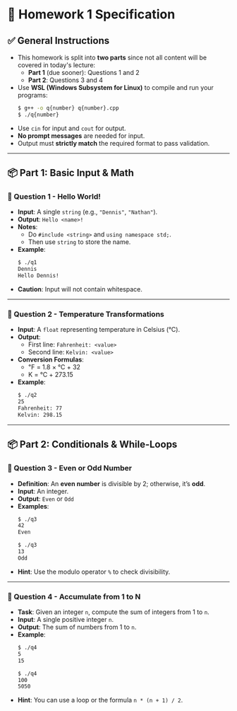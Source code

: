 # 📝 Homework 1 Specification

## ✅ General Instructions
- This homework is split into **two parts** since not all content will be covered in today's lecture:
  - **Part 1** (due sooner): Questions 1 and 2
  - **Part 2**: Questions 3 and 4
- Use **WSL (Windows Subsystem for Linux)** to compile and run your programs:
    ```bash
    $ g++ -o q{number} q{number}.cpp
    $ ./q{number}
    ```
- Use `cin` for input and `cout` for output.
- **No prompt messages** are needed for input.
- Output must **strictly match** the required format to pass validation.

---

## 📦 Part 1: Basic Input & Math

### 🔹 Question 1 - Hello World!
- **Input**: A single `string` (e.g., `"Dennis"`, `"Nathan"`).
- **Output**: `Hello <name>!`
- **Notes**:
  - Do `#include <string>` and `using namespace std;`.
  - Then use `string` to store the name.
- **Example**:
    ```bash
    $ ./q1
    Dennis
    Hello Dennis!
    ```
- **Caution**: Input will not contain whitespace.

---

### 🔹 Question 2 - Temperature Transformations
- **Input**: A `float` representing temperature in Celsius (°C).
- **Output**:
    - First line: `Fahrenheit: <value>`
    - Second line: `Kelvin: <value>`
- **Conversion Formulas**:
    - ℉ = 1.8 × ℃ + 32
    - K = ℃ + 273.15
- **Example**:
    ```bash
    $ ./q2
    25
    Fahrenheit: 77
    Kelvin: 298.15
    ```

---

## 📦 Part 2: Conditionals & While-Loops

### 🔹 Question 3 - Even or Odd Number
- **Definition**: An **even number** is divisible by 2; otherwise, it’s **odd**.
- **Input**: An integer.
- **Output**: `Even` or `Odd`
- **Examples**:
    ```bash
    $ ./q3
    42
    Even
    ```
    ```bash
    $ ./q3
    13
    Odd
    ```
- **Hint**: Use the modulo operator `%` to check divisibility.

---

### 🔹 Question 4 - Accumulate from 1 to N
- **Task**: Given an integer `n`, compute the sum of integers from 1 to `n`.
- **Input**: A single positive integer `n`.
- **Output**: The sum of numbers from 1 to `n`.
- **Example**:
    ```bash
    $ ./q4
    5
    15
    ```
    ```bash
    $ ./q4
    100
    5050
    ```
- **Hint**: You can use a loop or the formula `n * (n + 1) / 2`.
